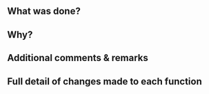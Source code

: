 ## What was done?

## Why?

## Additional comments & remarks

## Full detail of changes made to each function
